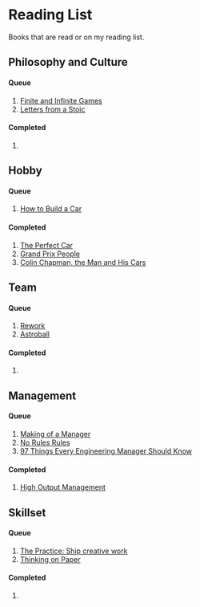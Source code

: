 # Reading List

Books that are read or on my reading list.

Philosophy and Culture
----------------------

#### Queue

1. [Finite and Infinite Games](https://www.amazon.com/Finite-Infinite-Games-Possibility-published/dp/B00E6TF1GY)
1. [Letters from a Stoic](https://www.amazon.com/Letters-Stoic-Penguin-Classics-Hardcover/dp/0141395850)

#### Completed

1. 

Hobby
-----

#### Queue

1. [How to Build a Car](https://www.amazon.com/How-Build-Car-Autobiography-Greatest/dp/000835247X)

#### Completed

1. [The Perfect Car](https://www.amazon.com/Perfect-Car-Biography-Motorsport%C2%92s-Creative/dp/1910505277)
1. [Grand Prix People](https://www.amazon.com/Grand-Prix-People-Revelations-Formula/dp/0947981535)
1. [Colin Chapman, the Man and His Cars](https://www.amazon.com/Colin-Chapman-Man-His-Cars/dp/1859608442)

Team
----

#### Queue

1. [Rework](https://www.amazon.com/Rework-Jason-Fried/dp/0307463745)
1. [Astroball](https://www.amazon.com/Astroball-New-Way-Win-All/dp/0525576649)

#### Completed

1. 

Management
----------

#### Queue

1. [Making of a Manager](https://www.amazon.com/Making-Manager-What-Everyone-Looks/dp/0735219567)
1. [No Rules Rules](https://www.norulesrules.com/)
1. [97 Things Every Engineering Manager Should Know](https://www.amazon.com/Things-Every-Engineering-Manager-Should/dp/1492050903)

#### Completed

1. [High Output Management](https://www.amazon.com/Output-Management-Andrew-Grove-1983-09-27/dp/B01NGZWYGV)

Skillset
--------

#### Queue

1. [The Practice: Ship creative work](https://geni.us/kD6UWdp)
1. [Thinking on Paper](https://www.amazon.com/Thinking-Paper-V-Howard/dp/0688048730)

#### Completed

1. 
